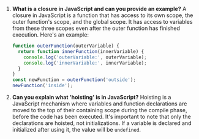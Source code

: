 1. **What is a closure in JavaScript and can you provide an example?**
   A closure in JavaScript is a function that has access to its own scope, the outer function's scope, and the global scope. It has access to variables from these three scopes even after the outer function has finished execution. Here's an example:
   ```javascript
   function outerFunction(outerVariable) {
     return function innerFunction(innerVariable) {
       console.log('outerVariable:', outerVariable);
       console.log('innerVariable:', innerVariable);
     }
   }
   const newFunction = outerFunction('outside');
   newFunction('inside');


9. **Can you explain what 'hoisting' is in JavaScript?**
   Hoisting is a JavaScript mechanism where variables and function declarations are moved to the top of their containing scope during the compile phase, before the code has been executed. It's important to note that only the declarations are hoisted, not initializations. If a variable is declared and initialized after using it, the value will be `undefined`.